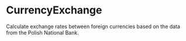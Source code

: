 # CurrencyExchange
Calculate exchange rates between foreign currencies based on the data from the Polish National Bank.
